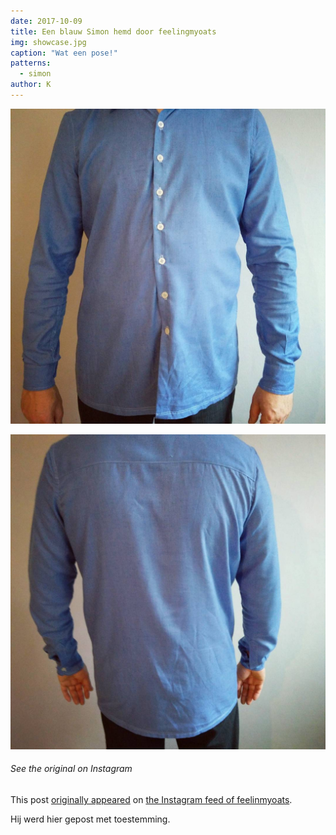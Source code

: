```yaml
---
date: 2017-10-09
title: Een blauw Simon hemd door feelingmyoats
img: showcase.jpg
caption: "Wat een pose!"
patterns:
  - simon
author: K
---
```


![Zicht op de voorkant](front.jpg)

![Zicht op de achterkant](back.jpg)

<Note>

###### See the original on Instagram
This post [originally appeared](https://www.instagram.com/p/BZ6X2CkjZor/) 
on [the Instagram feed of feelinmyoats](https://www.instagram.com/feelinmyoats/).

Hij werd hier gepost met toestemming.

</Note>

